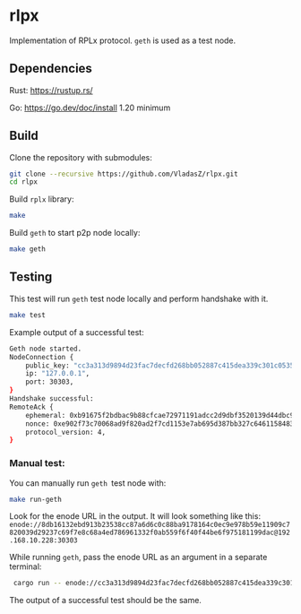 # rlpx

Implementation of RPLx protocol. `geth` is used as a test node.

## Dependencies

Rust: https://rustup.rs/

Go: https://go.dev/doc/install 1.20 minimum

## Build

Clone the repository with submodules:

```bash
git clone --recursive https://github.com/VladasZ/rlpx.git
cd rlpx
```

Build `rplx` library:
```bash
make
```

Build `geth` to start p2p node locally:
```bash
make geth
```

## Testing

This test will run `geth` test node locally and perform handshake with it.

```bash
make test
```

Example output of a successful test:
```bash
Geth node started.
NodeConnection {
    public_key: "cc3a313d9894d23fac7decfd268bb052887c415dea339c301c053548ac30243be32d78898c2055f2a2a934638396f6a5906e732da67ab4116a8b13f0c85cc63e",
    ip: "127.0.0.1",
    port: 30303,
}
Handshake successful:
RemoteAck {
    ephemeral: 0xb91675f2bdbac9b88cfcae72971191adcc2d9dbf3520139d44dbc9a7f7fc04a448a4e35da9639be155e0fee8537b6c6d82af643b3d7476895a305324cd96eb66,
    nonce: 0xe902f73c70068ad9f820ad2f7cd1153e7ab695d387bb327c646115848388e9a5,
    protocol_version: 4,
}
```

### Manual test:

You can manually run `geth `test node with:
```bash
make run-geth
```

Look for the enode URL in the output. It will look something like this:
`enode://8db16132ebd913b23538cc87a6d6c0c88ba9178164c0ec9e978b59e11909c7820039d29237c69f7e8c68a4ed786961332f0ab559f6f40f44be6f975181199dac@192.168.10.228:30303`

While running `geth`, pass the enode URL as an argument in a separate terminal:

```bash
 cargo run -- enode://cc3a313d9894d23fac7decfd268bb052887c415dea339c301c053548ac30243be32d78898c2055f2a2a934638396f6a5906e732da67ab4116a8b13f0c85cc63e@127.0.0.1:30303
```

The output of a successful test should be the same.
